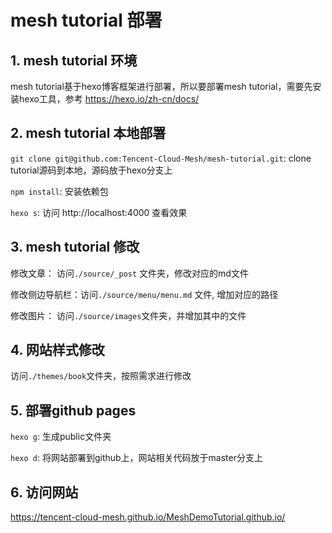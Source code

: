 # mesh tutorial 部署

## 1. mesh tutorial 环境

mesh tutorial基于hexo博客框架进行部署，所以要部署mesh tutorial，需要先安装hexo工具，参考 https://hexo.io/zh-cn/docs/

## 2. mesh tutorial 本地部署

`git clone git@github.com:Tencent-Cloud-Mesh/mesh-tutorial.git`: clone tutorial源码到本地，源码放于hexo分支上

`npm install`: 安装依赖包

`hexo s`: 访问 http://localhost:4000 查看效果


## 3. mesh tutorial 修改

修改文章： 访问`./source/_post` 文件夹，修改对应的md文件

修改侧边导航栏：访问`./source/menu/menu.md` 文件, 增加对应的路径

修改图片： 访问`./source/images`文件夹，并增加其中的文件


## 4. 网站样式修改

访问`./themes/book`文件夹，按照需求进行修改

## 5. 部署github pages

`hexo g`:  生成public文件夹

`hexo d`:  将网站部署到github上，网站相关代码放于master分支上

## 6. 访问网站

https://tencent-cloud-mesh.github.io/MeshDemoTutorial.github.io/
